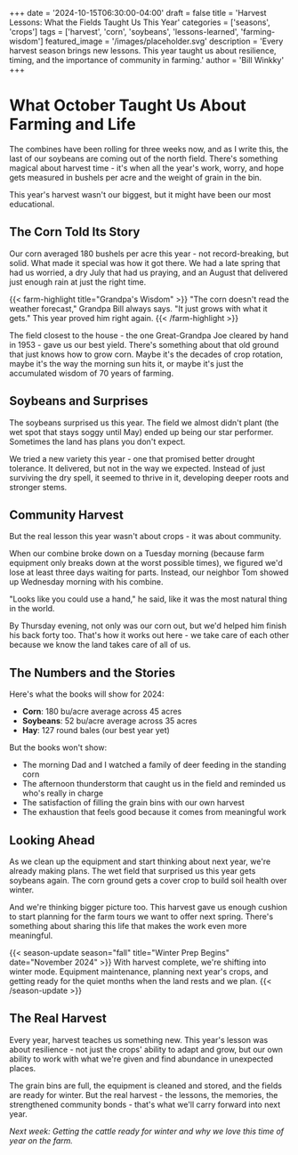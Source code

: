 +++
date = '2024-10-15T06:30:00-04:00'
draft = false
title = 'Harvest Lessons: What the Fields Taught Us This Year'
categories = ['seasons', 'crops']
tags = ['harvest', 'corn', 'soybeans', 'lessons-learned', 'farming-wisdom']
featured_image = '/images/placeholder.svg'
description = 'Every harvest season brings new lessons. This year taught us about resilience, timing, and the importance of community in farming.'
author = 'Bill Winkky'
+++

# What October Taught Us About Farming and Life

The combines have been rolling for three weeks now, and as I write this, the last of our soybeans are coming out of the north field. There's something magical about harvest time - it's when all the year's work, worry, and hope gets measured in bushels per acre and the weight of grain in the bin.

This year's harvest wasn't our biggest, but it might have been our most educational.

## The Corn Told Its Story

Our corn averaged 180 bushels per acre this year - not record-breaking, but solid. What made it special was how it got there. We had a late spring that had us worried, a dry July that had us praying, and an August that delivered just enough rain at just the right time.

{{< farm-highlight title="Grandpa's Wisdom" >}}
"The corn doesn't read the weather forecast," Grandpa Bill always says. "It just grows with what it gets." This year proved him right again.
{{< /farm-highlight >}}

The field closest to the house - the one Great-Grandpa Joe cleared by hand in 1953 - gave us our best yield. There's something about that old ground that just knows how to grow corn. Maybe it's the decades of crop rotation, maybe it's the way the morning sun hits it, or maybe it's just the accumulated wisdom of 70 years of farming.

## Soybeans and Surprises

The soybeans surprised us this year. The field we almost didn't plant (the wet spot that stays soggy until May) ended up being our star performer. Sometimes the land has plans you don't expect.

We tried a new variety this year - one that promised better drought tolerance. It delivered, but not in the way we expected. Instead of just surviving the dry spell, it seemed to thrive in it, developing deeper roots and stronger stems.

## Community Harvest

But the real lesson this year wasn't about crops - it was about community.

When our combine broke down on a Tuesday morning (because farm equipment only breaks down at the worst possible times), we figured we'd lose at least three days waiting for parts. Instead, our neighbor Tom showed up Wednesday morning with his combine.

"Looks like you could use a hand," he said, like it was the most natural thing in the world.

By Thursday evening, not only was our corn out, but we'd helped him finish his back forty too. That's how it works out here - we take care of each other because we know the land takes care of all of us.

## The Numbers and the Stories

Here's what the books will show for 2024:
- **Corn**: 180 bu/acre average across 45 acres
- **Soybeans**: 52 bu/acre average across 35 acres
- **Hay**: 127 round bales (our best year yet)

But the books won't show:
- The morning Dad and I watched a family of deer feeding in the standing corn
- The afternoon thunderstorm that caught us in the field and reminded us who's really in charge
- The satisfaction of filling the grain bins with our own harvest
- The exhaustion that feels good because it comes from meaningful work

## Looking Ahead

As we clean up the equipment and start thinking about next year, we're already making plans. The wet field that surprised us this year gets soybeans again. The corn ground gets a cover crop to build soil health over winter.

And we're thinking bigger picture too. This harvest gave us enough cushion to start planning for the farm tours we want to offer next spring. There's something about sharing this life that makes the work even more meaningful.

{{< season-update season="fall" title="Winter Prep Begins" date="November 2024" >}}
With harvest complete, we're shifting into winter mode. Equipment maintenance, planning next year's crops, and getting ready for the quiet months when the land rests and we plan.
{{< /season-update >}}

## The Real Harvest

Every year, harvest teaches us something new. This year's lesson was about resilience - not just the crops' ability to adapt and grow, but our own ability to work with what we're given and find abundance in unexpected places.

The grain bins are full, the equipment is cleaned and stored, and the fields are ready for winter. But the real harvest - the lessons, the memories, the strengthened community bonds - that's what we'll carry forward into next year.

*Next week: Getting the cattle ready for winter and why we love this time of year on the farm.*